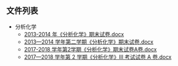 

## 文件列表

- 分析化学
    - [2013-2014 年《分析化学》期末试卷.docx](https://github.com/Open-BJUT/BJUT-Helper/raw/master/./%E5%88%86%E6%9E%90%E5%8C%96%E5%AD%A6/2013-2014%20%E5%B9%B4%E3%80%8A%E5%88%86%E6%9E%90%E5%8C%96%E5%AD%A6%E3%80%8B%E6%9C%9F%E6%9C%AB%E8%AF%95%E5%8D%B7.docx)
    - [2013—2014 学年第二学期《分析化学》期末试卷.docx](https://github.com/Open-BJUT/BJUT-Helper/raw/master/./%E5%88%86%E6%9E%90%E5%8C%96%E5%AD%A6/2013%E2%80%942014%20%E5%AD%A6%E5%B9%B4%E7%AC%AC%E4%BA%8C%E5%AD%A6%E6%9C%9F%E3%80%8A%E5%88%86%E6%9E%90%E5%8C%96%E5%AD%A6%E3%80%8B%E6%9C%9F%E6%9C%AB%E8%AF%95%E5%8D%B7.docx)
    - [2017-2018 学年第2学期《分析化学》期末试卷A卷.docx](https://github.com/Open-BJUT/BJUT-Helper/raw/master/./%E5%88%86%E6%9E%90%E5%8C%96%E5%AD%A6/2017-2018%20%E5%AD%A6%E5%B9%B4%E7%AC%AC2%E5%AD%A6%E6%9C%9F%E3%80%8A%E5%88%86%E6%9E%90%E5%8C%96%E5%AD%A6%E3%80%8B%E6%9C%9F%E6%9C%AB%E8%AF%95%E5%8D%B7A%E5%8D%B7.docx)
    - [2017—2018 学年第 2 学期《分析化学》Ⅲ 考试试卷 A 卷.docx](https://github.com/Open-BJUT/BJUT-Helper/raw/master/./%E5%88%86%E6%9E%90%E5%8C%96%E5%AD%A6/2017%E2%80%942018%20%E5%AD%A6%E5%B9%B4%E7%AC%AC%202%20%E5%AD%A6%E6%9C%9F%E3%80%8A%E5%88%86%E6%9E%90%E5%8C%96%E5%AD%A6%E3%80%8B%E2%85%A2%20%E8%80%83%E8%AF%95%E8%AF%95%E5%8D%B7%20A%20%E5%8D%B7.docx)
